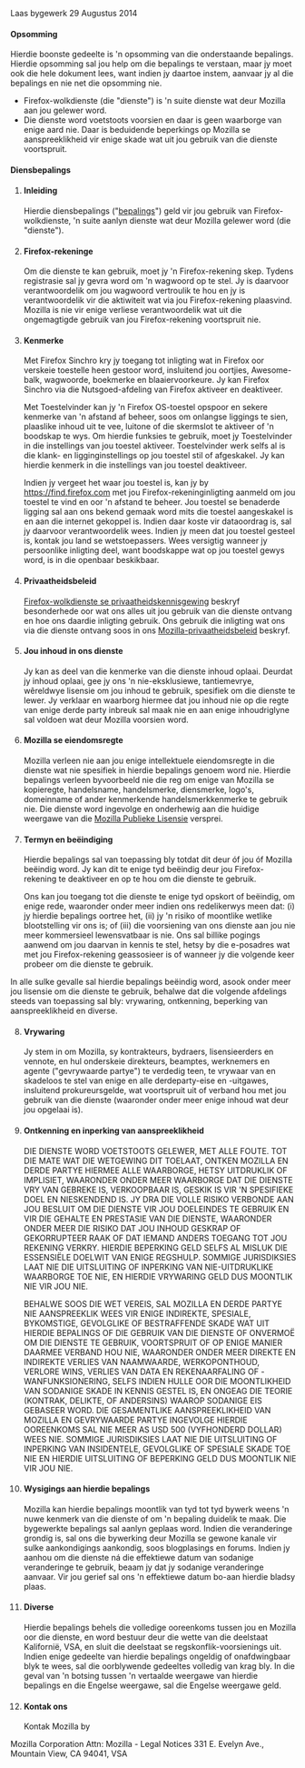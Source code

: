 Laas bygewerk 29 Augustus 2014

#### Opsomming

Hierdie boonste gedeelte is 'n opsomming van die onderstaande bepalings. Hierdie opsomming sal jou help om die bepalings te verstaan, maar jy moet ook die hele dokument lees, want indien jy daartoe instem, aanvaar jy al die bepalings en nie net die opsomming nie.

- Firefox-wolkdienste (die "dienste") is 'n suite dienste wat deur Mozilla aan jou gelewer word.
- Die dienste word voetstoots voorsien en daar is geen waarborge van enige aard nie. Daar is beduidende beperkings op Mozilla se aanspreeklikheid vir enige skade wat uit jou gebruik van die dienste voortspruit.

#### Diensbepalings

1. #### Inleiding

    Hierdie diensbepalings ("<u>bepalings</u>") geld vir jou gebruik van Firefox-wolkdienste, 'n suite aanlyn dienste wat deur Mozilla gelewer word (die "dienste").

2. #### Firefox-rekeninge

    Om die dienste te kan gebruik, moet jy 'n Firefox-rekening skep. Tydens registrasie sal jy gevra word om 'n wagwoord op te stel. Jy is daarvoor verantwoordelik om jou wagwoord vertroulik te hou en jy is verantwoordelik vir die aktiwiteit wat via jou Firefox-rekening plaasvind. Mozilla is nie vir enige verliese verantwoordelik wat uit die ongemagtigde gebruik van jou Firefox-rekening voortspruit nie.

3. #### Kenmerke

    Met Firefox Sinchro kry jy toegang tot inligting wat in Firefox oor verskeie toestelle heen gestoor word, insluitend jou oortjies, Awesome-balk, wagwoorde, boekmerke en blaaiervoorkeure. Jy kan Firefox Sinchro via die Nutsgoed-afdeling van Firefox aktiveer en deaktiveer.

    Met Toestelvinder kan jy 'n Firefox OS-toestel opspoor en sekere kenmerke van 'n afstand af beheer, soos om onlangse liggings te sien, plaaslike inhoud uit te vee, luitone of die skermslot te aktiveer of 'n boodskap te wys. Om hierdie funksies te gebruik, moet jy Toestelvinder in die instellings van jou toestel aktiveer. Toestelvinder werk selfs al is die klank- en ligginginstellings op jou toestel stil of afgeskakel. Jy kan hierdie kenmerk in die instellings van jou toestel deaktiveer.

    Indien jy vergeet het waar jou toestel is, kan jy by https://find.firefox.com met jou Firefox-rekeninginligting aanmeld om jou toestel te vind en oor 'n afstand te beheer. Jou toestel se benaderde ligging sal aan ons bekend gemaak word mits die toestel aangeskakel is en aan die internet gekoppel is. Indien daar koste vir dataoordrag is, sal jy daarvoor verantwoordelik wees. Indien jy meen dat jou toestel gesteel is, kontak jou land se wetstoepassers. Wees versigtig wanneer jy persoonlike inligting deel, want boodskappe wat op jou toestel gewys word, is in die openbaar beskikbaar.

4. #### Privaatheidsbeleid

   [Firefox-wolkdienste se privaatheidskennisgewing](https://www.mozilla.org/privacy/firefox-cloud/) beskryf besonderhede oor wat ons alles uit jou gebruik van die dienste ontvang en hoe ons daardie inligting gebruik. Ons gebruik die inligting wat ons via die dienste ontvang soos in ons [Mozilla-privaatheidsbeleid](https://www.mozilla.org/privacy/) beskryf.

5. #### Jou inhoud in ons dienste

    Jy kan as deel van die kenmerke van die dienste inhoud oplaai. Deurdat jy inhoud oplaai, gee jy ons 'n nie-eksklusiewe, tantiemevrye, wêreldwye lisensie om jou inhoud te gebruik, spesifiek om die dienste te lewer. Jy verklaar en waarborg hiermee dat jou inhoud nie op die regte van enige derde party inbreuk sal maak nie en aan enige inhoudriglyne sal voldoen wat deur Mozilla voorsien word.

6. #### Mozilla se eiendomsregte

    Mozilla verleen nie aan jou enige intellektuele eiendomsregte in die dienste wat nie spesifiek in hierdie bepalings genoem word nie. Hierdie bepalings verleen byvoorbeeld nie die reg om enige van Mozilla se kopieregte, handelsname, handelsmerke, diensmerke, logo's, domeinname of ander kenmerkende handelsmerkkenmerke te gebruik nie. Die dienste word ingevolge en onderhewig aan die huidige weergawe van die [Mozilla Publieke Lisensie](https://www.mozilla.org/MPL/) versprei.

7. #### Termyn en beëindiging

    Hierdie bepalings sal van toepassing bly totdat dit deur óf jou óf Mozilla beëindig word. Jy kan dit te enige tyd beëindig deur jou Firefox-rekening te deaktiveer en op te hou om die dienste te gebruik.

    Ons kan jou toegang tot die dienste te enige tyd opskort of beëindig, om enige rede, waaronder onder meer indien ons redelikerwys meen dat: (i) jy hierdie bepalings oortree het, (ii) jy 'n risiko of moontlike wetlike blootstelling vir ons is; of (iii) die voorsiening van ons dienste aan jou nie meer kommersieel lewensvatbaar is nie. Ons sal billike pogings aanwend om jou daarvan in kennis te stel, hetsy by die e-posadres wat met jou Firefox-rekening geassosieer is of wanneer jy die volgende keer probeer om die dienste te gebruik.

In alle sulke gevalle sal hierdie bepalings beëindig word, asook onder meer jou lisensie om die dienste te gebruik, behalwe dat die volgende afdelings steeds van toepassing sal bly: vrywaring, ontkenning, beperking van aanspreeklikheid en diverse.

8. #### Vrywaring

   Jy stem in om Mozilla, sy kontrakteurs, bydraers, lisensieerders en vennote, en hul onderskeie direkteurs, beamptes, werknemers en agente ("gevrywaarde partye") te verdedig teen, te vrywaar van en skadeloos te stel van enige en alle derdeparty-eise en -uitgawes, insluitend prokureursgelde, wat voortspruit uit of verband hou met jou gebruik van die dienste (waaronder onder meer enige inhoud wat deur jou opgelaai is).

9. #### Ontkenning en inperking van aanspreeklikheid

      DIE DIENSTE WORD VOETSTOOTS GELEWER, MET ALLE FOUTE. TOT DIE MATE WAT DIE WETGEWING DIT TOELAAT, ONTKEN MOZILLA EN DERDE PARTYE HIERMEE ALLE WAARBORGE, HETSY UITDRUKLIK OF IMPLISIET, WAARONDER ONDER MEER WAARBORGE DAT DIE DIENSTE VRY VAN GEBREKE IS, VERKOOPBAAR IS, GESKIK IS VIR 'N SPESIFIEKE DOEL EN NIESKENDEND IS. JY DRA DIE VOLLE RISIKO VERBONDE AAN JOU BESLUIT OM DIE DIENSTE VIR JOU DOELEINDES TE GEBRUIK EN VIR DIE GEHALTE EN PRESTASIE VAN DIE DIENSTE, WAARONDER ONDER MEER DIE RISIKO DAT JOU INHOUD GESKRAP OF GEKORRUPTEER RAAK OF DAT IEMAND ANDERS TOEGANG TOT JOU REKENING VERKRY. HIERDIE BEPERKING GELD SELFS AL MISLUK DIE ESSENSIËLE DOELWIT VAN ENIGE REGSHULP. SOMMIGE JURISDIKSIES LAAT NIE DIE UITSLUITING OF INPERKING VAN NIE-UITDRUKLIKE WAARBORGE TOE NIE, EN HIERDIE VRYWARING GELD DUS MOONTLIK NIE VIR JOU NIE.

    BEHALWE SOOS DIE WET VEREIS, SAL MOZILLA EN DERDE PARTYE NIE AANSPREEKLIK WEES VIR ENIGE INDIREKTE, SPESIALE, BYKOMSTIGE, GEVOLGLIKE OF BESTRAFFENDE SKADE WAT UIT HIERDIE BEPALINGS OF DIE GEBRUIK VAN DIE DIENSTE OF ONVERMOË OM DIE DIENSTE TE GEBRUIK, VOORTSPRUIT OF OP ENIGE MANIER DAARMEE VERBAND HOU NIE, WAARONDER ONDER MEER DIREKTE EN INDIREKTE VERLIES VAN NAAMWAARDE, WERKOPONTHOUD, VERLORE WINS, VERLIES VAN DATA EN REKENAARFALING OF -WANFUNKSIONERING, SELFS INDIEN HULLE OOR DIE MOONTLIKHEID VAN SODANIGE SKADE IN KENNIS GESTEL IS, EN ONGEAG DIE TEORIE (KONTRAK, DELIKTE, OF ANDERSINS) WAAROP SODANIGE EIS GEBASEER WORD. DIE GESAMENTLIKE AANSPREEKLIKHEID VAN MOZILLA EN GEVRYWAARDE PARTYE INGEVOLGE HIERDIE OOREENKOMS SAL NIE MEER AS USD 500 (VYFHONDERD DOLLAR) WEES NIE. SOMMIGE JURISDIKSIES LAAT NIE DIE UITSLUITING OF INPERKING VAN INSIDENTELE, GEVOLGLIKE OF SPESIALE SKADE TOE NIE EN HIERDIE UITSLUITING OF BEPERKING GELD DUS MOONTLIK NIE VIR JOU NIE.

10. #### Wysigings aan hierdie bepalings

    Mozilla kan hierdie bepalings moontlik van tyd tot tyd bywerk weens 'n nuwe kenmerk van die dienste of om 'n bepaling duidelik te maak. Die bygewerkte bepalings sal aanlyn geplaas word. Indien die veranderinge grondig is, sal ons die bywerking deur Mozilla se gewone kanale vir sulke aankondigings aankondig, soos blogplasings en forums. Indien jy aanhou om die dienste ná die effektiewe datum van sodanige veranderinge te gebruik, beaam jy dat jy sodanige veranderinge aanvaar. Vir jou gerief sal ons 'n effektiewe datum bo-aan hierdie bladsy plaas.

11. #### Diverse
  
    Hierdie bepalings behels die volledige ooreenkoms tussen jou en Mozilla oor die dienste, en word bestuur deur die wette van die deelstaat Kalifornië, VSA, en sluit die deelstaat se regskonflik-voorsienings uit. Indien enige gedeelte van hierdie bepalings ongeldig of onafdwingbaar blyk te wees, sal die oorblywende gedeeltes volledig van krag bly. In die geval van 'n botsing tussen 'n vertaalde weergawe van hierdie bepalings en die Engelse weergawe, sal die Engelse weergawe geld.

12. #### Kontak ons
 
    Kontak Mozilla by

    <address>
  Mozilla Corporation
  Attn: Mozilla - Legal Notices
  331 E. Evelyn Ave.,
  Mountain View, CA 94041, VSA
    </address>
